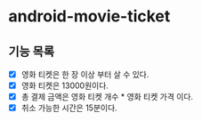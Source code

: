 # android-movie-ticket

## 기능 목록

- [x] 영화 티켓은 한 장 이상 부터 살 수 있다.
- [x] 영화 티켓은 13000원이다.
- [x] 총 결제 금액은 영화 티켓 개수 * 영화 티켓 가격 이다.
- [x] 취소 가능한 시간은 15분이다.
